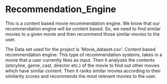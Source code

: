 # Recommendation_Engine
This is a content based  movie recommendation engine. 
We know that our recommendation engine will be content based. So, we need to find similar movies to a given movie and then recommend those similar movies to the user.

The Data set used for the project is 'Movie_dataset.csv'.
Content based recommendation engine:
This type of recommendation systems, takes in a movie that a user currently likes as input. Then it analyzes the contents (storyline, genre, cast, director etc.) of the movie to find out other movies which have similar content. Then it ranks similar movies according to their similarity scores and recommends the most relevant movies to the user.
